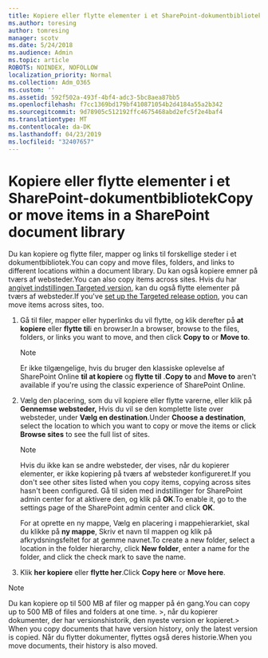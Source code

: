 ```yaml
---
title: Kopiere eller flytte elementer i et SharePoint-dokumentbibliotek
ms.author: toresing
author: tomresing
manager: scotv
ms.date: 5/24/2018
ms.audience: Admin
ms.topic: article
ROBOTS: NOINDEX, NOFOLLOW
localization_priority: Normal
ms.collection: Adm_O365
ms.custom: ''
ms.assetid: 592f502a-493f-4bf4-adc3-5bc8aea87bb5
ms.openlocfilehash: f7cc1369bd179bf410871054b2d4184a55a2b342
ms.sourcegitcommit: 9d78905c512192ffc4675468abd2efc5f2e4baf4
ms.translationtype: MT
ms.contentlocale: da-DK
ms.lasthandoff: 04/23/2019
ms.locfileid: "32407657"
---
```

# <a name="copy-or-move-items-in-a-sharepoint-document-library"></a><span data-ttu-id="871c2-102">Kopiere eller flytte elementer i et SharePoint-dokumentbibliotek</span><span class="sxs-lookup"><span data-stu-id="871c2-102">Copy or move items in a SharePoint document library</span></span>

<span data-ttu-id="871c2-103">Du kan kopiere og flytte filer, mapper og links til forskellige steder i et dokumentbibliotek.</span><span class="sxs-lookup"><span data-stu-id="871c2-103">You can copy and move files, folders, and links to different locations within a document library.</span></span> <span data-ttu-id="871c2-104">Du kan også kopiere emner på tværs af websteder.</span><span class="sxs-lookup"><span data-stu-id="871c2-104">You can also copy items across sites.</span></span> <span data-ttu-id="871c2-105">Hvis du har [angivet indstillingen Targeted version](https://go.microsoft.com/fwlink/?linkid=622980), kan du også flytte elementer på tværs af websteder.</span><span class="sxs-lookup"><span data-stu-id="871c2-105">If you've [set up the Targeted release option](https://go.microsoft.com/fwlink/?linkid=622980), you can move items across sites, too.</span></span>
  
1. <span data-ttu-id="871c2-106">Gå til filer, mapper eller hyperlinks du vil flytte, og klik derefter på **at kopiere** eller **flytte til**i en browser.</span><span class="sxs-lookup"><span data-stu-id="871c2-106">In a browser, browse to the files, folders, or links you want to move, and then click **Copy to** or **Move to**.</span></span>
    
    > [!NOTE]
    > <span data-ttu-id="871c2-107">Er ikke tilgængelige, hvis du bruger den klassiske oplevelse af SharePoint Online **til at kopiere** og **flytte til** .</span><span class="sxs-lookup"><span data-stu-id="871c2-107">**Copy to** and **Move to** aren't available if you're using the classic experience of SharePoint Online.</span></span> 
  
2. <span data-ttu-id="871c2-108">Vælg den placering, som du vil kopiere eller flytte varerne, eller klik på **Gennemse websteder,** Hvis du vil se den komplette liste over websteder, under **Vælg en destination**.</span><span class="sxs-lookup"><span data-stu-id="871c2-108">Under **Choose a destination**, select the location to which you want to copy or move the items or click **Browse sites** to see the full list of sites.</span></span> 
    
    > [!NOTE]
    > <span data-ttu-id="871c2-109">Hvis du ikke kan se andre websteder, der vises, når du kopierer elementer, er ikke kopiering på tværs af websteder konfigureret.</span><span class="sxs-lookup"><span data-stu-id="871c2-109">If you don't see other sites listed when you copy items, copying across sites hasn't been configured.</span></span> <span data-ttu-id="871c2-110">Gå til siden med indstillinger for SharePoint admin center for at aktivere den, og klik på **OK**.</span><span class="sxs-lookup"><span data-stu-id="871c2-110">To enable it, go to the settings page of the SharePoint admin center and click **OK**.</span></span> 
  
    <span data-ttu-id="871c2-111">For at oprette en ny mappe, Vælg en placering i mappehierarkiet, skal du klikke på **ny mappe**, Skriv et navn til mappen og klik på afkrydsningsfeltet for at gemme navnet.</span><span class="sxs-lookup"><span data-stu-id="871c2-111">To create a new folder, select a location in the folder hierarchy, click **New folder**, enter a name for the folder, and click the check mark to save the name.</span></span>
    
3. <span data-ttu-id="871c2-112">Klik **her kopiere** eller **flytte her**.</span><span class="sxs-lookup"><span data-stu-id="871c2-112">Click **Copy here** or **Move here**.</span></span>
    
> [!NOTE]
>  <span data-ttu-id="871c2-113">Du kan kopiere op til 500 MB af filer og mapper på én gang.</span><span class="sxs-lookup"><span data-stu-id="871c2-113">You can copy up to 500 MB of files and folders at one time.</span></span> <span data-ttu-id="871c2-114">>, når du kopierer dokumenter, der har versionshistorik, den nyeste version er kopieret.</span><span class="sxs-lookup"><span data-stu-id="871c2-114">>  When you copy documents that have version history, only the latest version is copied.</span></span> <span data-ttu-id="871c2-115">Når du flytter dokumenter, flyttes også deres historie.</span><span class="sxs-lookup"><span data-stu-id="871c2-115">When you move documents, their history is also moved.</span></span> 
  

